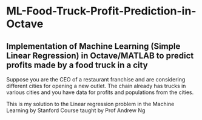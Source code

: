 # ML-Food-Truck-Profit-Prediction-in-Octave
## Implementation of Machine Learning (Simple Linear Regression) in Octave/MATLAB to predict profits made by a food truck in a city
 Suppose you are the CEO of a
restaurant franchise and are considering different cities for opening a new
outlet. The chain already has trucks in various cities and you have data for
profits and populations from the cities.

This is my solution to the Linear regression problem in the Machine Learning by Stanford Course taught by Prof Andrew Ng
